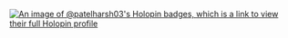 [![An image of @patelharsh03's Holopin badges, which is a link to view their full Holopin profile](https://holopin.me/patelharsh03)](https://holopin.io/@patelharsh03)
